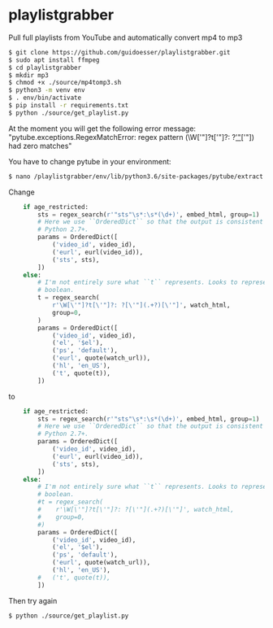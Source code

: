 # playlistgrabber

Pull full playlists from YouTube and automatically convert mp4 to mp3

```bash 
$ git clone https://github.com/guidoesser/playlistgrabber.git 
$ sudo apt install ffmpeg
$ cd playlistgrabber
$ mkdir mp3
$ chmod +x ./source/mp4tomp3.sh
$ python3 -m venv env 
$ . env/bin/activate
$ pip install -r requirements.txt
$ python ./source/get_playlist.py
```

At the moment you will get the following error message:  
"pytube.exceptions.RegexMatchError: regex pattern (\W[\'"]?t[\'"]?: ?[\'"](.+?)[\'"]) had zero matches"

You have to change pytube in your environment:
```bash
$ nano /playlistgrabber/env/lib/python3.6/site-packages/pytube/extract.py
```
Change
```python
    if age_restricted:
        sts = regex_search(r'"sts"\s*:\s*(\d+)', embed_html, group=1)
        # Here we use ``OrderedDict`` so that the output is consistent between
        # Python 2.7+.
        params = OrderedDict([
            ('video_id', video_id),
            ('eurl', eurl(video_id)),
            ('sts', sts),
        ])
    else:
        # I'm not entirely sure what ``t`` represents. Looks to represent a
        # boolean.
        t = regex_search(
            r'\W[\'"]?t[\'"]?: ?[\'"](.+?)[\'"]', watch_html,
            group=0,
        )
        params = OrderedDict([
            ('video_id', video_id),
            ('el', '$el'),
            ('ps', 'default'),
            ('eurl', quote(watch_url)),
            ('hl', 'en_US'),
            ('t', quote(t)),
        ])
```
to
```python
    if age_restricted:
        sts = regex_search(r'"sts"\s*:\s*(\d+)', embed_html, group=1)
        # Here we use ``OrderedDict`` so that the output is consistent between
        # Python 2.7+.
        params = OrderedDict([
            ('video_id', video_id),
            ('eurl', eurl(video_id)),
            ('sts', sts),
        ])
    else:
        # I'm not entirely sure what ``t`` represents. Looks to represent a
        # boolean.
        #t = regex_search(
        #    r'\W[\'"]?t[\'"]?: ?[\'"](.+?)[\'"]', watch_html,
        #    group=0,
        #)
        params = OrderedDict([
            ('video_id', video_id),
            ('el', '$el'),
            ('ps', 'default'),
            ('eurl', quote(watch_url)),
            ('hl', 'en_US'),
        #   ('t', quote(t)),
        ])
```
Then try again
```bash
$ python ./source/get_playlist.py
```
